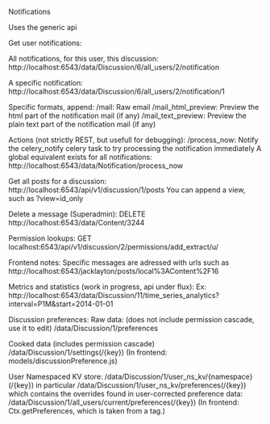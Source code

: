 Notifications

Uses the generic api

Get user notifications:

All notifications, for this user, this discussion: 
http://localhost:6543/data/Discussion/6/all_users/2/notification

A specific notification:
http://localhost:6543/data/Discussion/6/all_users/2/notification/1

Specific formats, append:
/mail:  Raw email
/mail_html_preview: Preview the html part of the notification mail (if any)
/mail_text_preview: Preview the plain text part of the notification mail (if any)

Actions (not strictly REST, but usefull for debugging):
/process_now:  Notify the celery_notify celery task to try processing the notification immediately
A global equivalent exists for all notifications:
http://localhost:6543/data/Notification/process_now

Get all posts for a discussion:
http://localhost:6543/api/v1/discussion/1/posts
You can append a view, such as ?view=id_only

Delete a message (Superadmin):
DELETE http://localhost:6543/data/Content/3244

Permission lookups:
GET localhost:6543/api/v1/discussion/2/permissions/add_extract/u/

Frontend notes:
Specific messages are adressed with urls such as
http://localhost:6543/jacklayton/posts/local%3AContent%2F16

Metrics and statistics (work in progress, api under flux):
Ex:
http://localhost:6543/data/Discussion/11/time_series_analytics?interval=P1M&start=2014-01-01

Discussion preferences:
Raw data: (does not include permission cascade, use it to edit)
/data/Discussion/1/preferences

Cooked data (includes permission cascade)
/data/Discussion/1/settings(/{key})
(In frontend: models/discussionPreference.js)

User Namespaced KV store:
/data/Discussion/1/user_ns_kv/{namespace}(/{key})
in particular
/data/Discussion/1/user_ns_kv/preferences(/{key}) which contains the overrides found in user-corrected preference data:
/data/Discussion/1/all_users/current/preferences(/{key})
(In frontend: Ctx.getPreferences, which is taken from a tag.)
